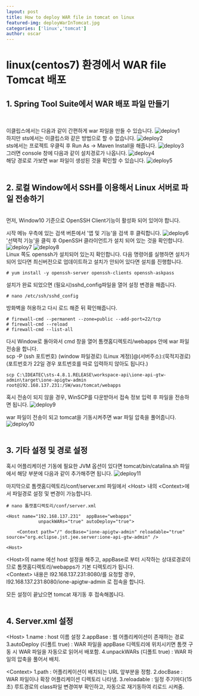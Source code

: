```yaml
---
layout: post
title: How to deploy WAR file in tomcat on linux
featured-img: deployWarInTomcat.jpg
categories: ['linux','tomcat']
author: oscar
---
```


# linux(centos7) 환경에서 WAR file Tomcat 배포

## 1. Spring Tool Suite에서 WAR 배포 파일 만들기
<br>

이클립스에서는 다음과 같이 간편하게 war 파일을 만들 수 있습니다.
![deploy1](../image/oscar/2021-05-20_deploy/1.png)
<br>
하지만 sts에서는 이클립스와 같은 방법으로 할 수 없습니다.
![deploy2](../image/oscar/2021-05-20_deploy/2.png)
<br>
sts에서는 프로젝트 우클릭 후 Run As -> Maven Install을 해줍니다.
![deploy3](../image/oscar/2021-05-20_deploy/3.png)
<br>
그러면 console 창에 다음과 같이 설치경로가 나옵니다.
![deploy4](../image/oscar/2021-05-20_deploy/4.png)
<br>
해당 경로로 가보면 war 파일이 생성된 것을 확인할 수 있습니다.
![deploy5](../image/oscar/2021-05-20_deploy/5.png)
<br><br>

## 2. 로컬 Window에서 SSH를 이용해서 Linux 서버로 파일 전송하기
<br>
먼저, Window10 기준으로 OpenSSH Client기능이 활성화 되어 있어야 합니다. 

시작 메뉴 우측에 있는 검색 버튼에서 '앱 및 기능'을 검색 후 클릭합니다.
![deploy6](../image/oscar/2021-05-20_deploy/6.png)
<br>
'선택적 기능'을 클릭 후 OpenSSH 클라이언트가 설치 되어 있는 것을 확인합니다.
![deploy7](../image/oscar/2021-05-20_deploy/7.png)
![deploy8](../image/oscar/2021-05-20_deploy/8.png)
<br>
Linux 쪽도 openssh가 설치되어 있는지 확인합니다. 다음 명령어를 실행하면 설치가 되어 있다면 최신버전으로 업데이트하고 설치가 안되어 있다면 설치를 진행합니다.
```
# yum install -y openssh-server openssh-clients openssh-askpass
```

설치가 완료 되었으면 (필요시)sshd_config파일을 열어 설정 변경을 해줍니다.
```
# nano /etc/ssh/sshd_config
```

방화벽을 허용하고 다시 로드 해준 뒤 확인해줍니다.
```
# firewall-cmd --permanent --zone=public --add-port=22/tcp
# firewall-cmd --reload
# firewall-cmd --list-all
```

다시 Window로 돌아와서 cmd 창을 열어 톰캣홈디렉토리/webapps 안에 war 파일 전송을 합니다.<br>
scp -P (ssh 포트번호) (window 파일경로) (Linux 계정)]@(서버주소):(묵적지경로)<br>
(포트번호가 22일 경우 포트번호를 따로 입력하지 않아도 됩니다.)
```
scp C:\IDEATEC\sts-4.8.1.RELEASE\workspace-api\ione-api-gtw-admin\target\ione-apigtw-admin root@192.168.137.231:/SW/was/tomcat/webapps 
```

혹시 전송이 되지 않을 경우, WinSCP를 다운받아서 접속 정보 입력 후 파일을 전송하면 됩니다. 
![deploy9](../image/oscar/2021-05-20_deploy/9.png)
<br>

war 파일이 전송이 되고 tomcat을 기동시켜주면 war 파일 압축을 풀어줍니다. 
![deploy10](../image/oscar/2021-05-20_deploy/10.png)
<br><br>

## 3. 기타 설정 및 경로 설정

혹시 어플리케이션 기동에 필요한 JVM 옵션이 있다면 tomcat/bin/catalina.sh 파일에서 해당 부분에 다음과 같이 추가해주면 됩니다.
![deploy11](../image/oscar/2021-05-20_deploy/11.png)

마지막으로 톰캣홈디렉토리/conf/server.xml 파일에서 &lt;Host&gt; 내의 &lt;Context&gt;에서 파일경로 설정 및 변경이 가능합니다.

```
# nano 톰캣홈디렉토리/conf/server.xml
```

```
<Host name="192.168.137.231"  appBase="webapps"
            unpackWARs="true" autoDeploy="true">

    <Context path="/" docBase="ione-apigtw-admin" reloadable="true" source="org.eclipse.jst.jee.server:ione-api-gtw-admin" />    

<Host>            
```
&lt;Host&gt;의 name 에선 host 설정을 해주고, appBase로 부터 시작하는 상대로경로이므로 톰캣홈디렉토리/webapps가 기본 디렉토리가 됩니다.<br>
&lt;Context&gt; 내용은 l92.168.137.231:8080/를 요청할 경우, l92.168.137.231:8080/ione-apigtw-admin 로 접속을 합니다.
<br>

모든 설정이 끝났으면 tomcat 재기동 후 접속해봅니다.
<br><br>

## 4. Server.xml 설정

&lt;Host&gt;
1.name : host 이름 설정
2.appBase : 웹 어플리케이션이 존재하는 경로
3.autoDeploy (디폴트 true) : WAR 파일을 appBase 디렉토리에 위치시키면 톰캣 구동 시 WAR 파일을 자동으로 읽어서 배포함. 
4.unpackWARs (디폴트 true) : WAR 파일의 압축을 풀어서 배치. 

&lt;Context&gt;
1.path : 어플리케이션이 배치되는 URL 앞부분을 정함.
2.docBase : WAR 파일이나 확장 어플리케이션 디렉토리 나타냄. 
3.reloadable : 일정 주기마다(15초) 루트경로의 class파일 변경여부 확인하고, 자동으로 재기동하여 리로드 시켜줌.




